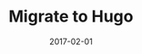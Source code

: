 ---
title: Migrate to Hugo
linktitle: Migrate to Hugo
description: Hugo 0.15 comes with a hugo import jekyll command
date: 2017-02-01
publishdate: 2017-02-01
lastmod: 2017-02-01
tags: [migrations,jekyll]
weight: 40
draft: false
slug:
aliases: []
notes:
---